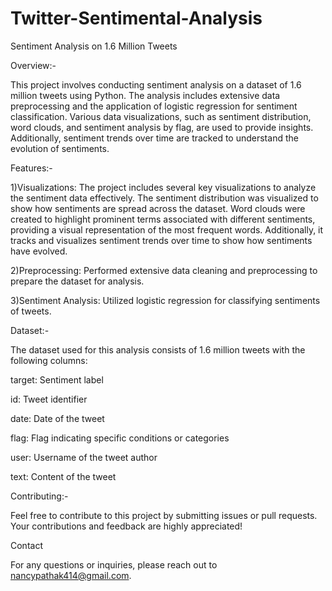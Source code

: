 # Twitter-Sentimental-Analysis

Sentiment Analysis on 1.6 Million Tweets

Overview:-

This project involves conducting sentiment analysis on a dataset of 1.6 million tweets using Python. The analysis includes extensive data preprocessing and the application of logistic regression for sentiment classification. Various data visualizations, such as sentiment distribution, word clouds, and sentiment analysis by flag, are used to provide insights. Additionally, sentiment trends over time are tracked to understand the evolution of sentiments.

Features:-

1)Visualizations: The project includes several key visualizations to analyze the sentiment data effectively. The sentiment distribution was visualized to show how sentiments are spread across the dataset. Word clouds were created to highlight prominent terms associated with different sentiments, providing a visual representation of the most frequent words. Additionally, it tracks and visualizes sentiment trends over time to show how sentiments have evolved.

2)Preprocessing: Performed extensive data cleaning and preprocessing to prepare the dataset for analysis.

3)Sentiment Analysis: Utilized logistic regression for classifying sentiments of tweets.

Dataset:-

The dataset used for this analysis consists of 1.6 million tweets with the following columns:

target: Sentiment label

id: Tweet identifier

date: Date of the tweet

flag: Flag indicating specific conditions or categories

user: Username of the tweet author

text: Content of the tweet



Contributing:-

Feel free to contribute to this project by submitting issues or pull requests. Your contributions and feedback are highly appreciated!



Contact

For any questions or inquiries, please reach out to nancypathak414@gmail.com.

